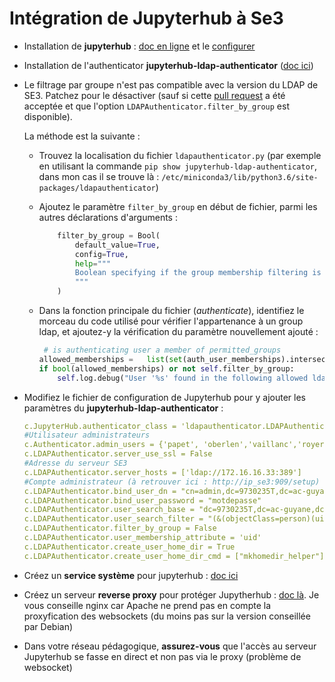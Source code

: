 # Intégration de Jupyterhub à Se3

- Installation de **jupyterhub** : [doc en ligne](https://jupyterhub.readthedocs.io/en/stable/quickstart.html#start-the-hub-server) et le [configurer](https://jupyterhub.readthedocs.io/en/stable/getting-started/config-basics.html) 

- Installation de l'authenticator **jupyterhub-ldap-authenticator**  ([doc ici](https://github.com/hansohn/jupyterhub-ldap-authenticator))

- Le filtrage par groupe n'est pas compatible avec la version du LDAP de SE3. Patchez pour le désactiver (sauf si cette [pull request](https://github.com/hansohn/jupyterhub-ldap-authenticator/pull/1) a été acceptée et que l'option `LDAPAuthenticator.filter_by_group` est disponible). 

  La méthode est la suivante :

  - Trouvez la localisation du fichier `ldapauthenticator.py` (par exemple en utilisant la commande `pip show jupyterhub-ldap-authenticator`, dans mon cas il se trouve là : `/etc/miniconda3/lib/python3.6/site-packages/ldapauthenticator`)

  - Ajoutez le paramètre `filter_by_group` en début de fichier, parmi les autres déclarations d'arguments : 

    ```python
        filter_by_group = Bool(
            default_value=True,
            config=True,
            help="""
            Boolean specifying if the group membership filtering is enabled or not.
            """
        )
    ```

  - Dans la fonction principale du fichier (*authenticate*), identifiez le morceau du code utilisé pour vérifier l'appartenance à un group ldap, et ajoutez-y la vérification du paramètre nouvellement ajouté :

    ```python
     # is authenticating user a member of permitted_groups
    allowed_memberships = 	list(set(auth_user_memberships).intersection(permitted_groups))
    if bool(allowed_memberships) or not self.filter_by_group:
    	self.log.debug("User '%s' found in the following allowed ldap groups %s. Proceeding with authentication.",username, allowed_memberships)
    ```

- Modifiez le fichier de configuration de Jupyterhub pour y ajouter les paramètres du **jupyterhub-ldap-authenticator** :

  ```yaml
  c.JupyterHub.authenticator_class = 'ldapauthenticator.LDAPAuthenticator'
  #Utilisateur administrateurs
  c.Authenticator.admin_users = {'papet', 'oberlen','vaillanc','royerg', 'aubryc'}
  c.LDAPAuthenticator.server_use_ssl = False
  #Adresse du serveur SE3
  c.LDAPAuthenticator.server_hosts = ['ldap://172.16.16.33:389']
  #Compte administrateur (à retrouver ici : http://ip_se3:909/setup)
  c.LDAPAuthenticator.bind_user_dn = "cn=admin,dc=9730235T,dc=ac-guyane,dc=fr"
  c.LDAPAuthenticator.bind_user_password = "motdepasse"
  c.LDAPAuthenticator.user_search_base = "dc=9730235T,dc=ac-guyane,dc=fr"
  c.LDAPAuthenticator.user_search_filter = "(&(objectClass=person)(uid={username}))"
  c.LDAPAuthenticator.filter_by_group = False 
  c.LDAPAuthenticator.user_membership_attribute = 'uid'
  c.LDAPAuthenticator.create_user_home_dir = True
  c.LDAPAuthenticator.create_user_home_dir_cmd = ["mkhomedir_helper"]
  
  ```

- Créez un **service système** pour jupyterhub : [doc ici](https://github.com/jupyterhub/jupyterhub/wiki/Run-jupyterhub-as-a-system-service)
- Créez un serveur **reverse proxy** pour protéger Jupytherhub : [doc là](https://jupyterhub.readthedocs.io/en/stable/reference/config-proxy.html). Je vous conseille nginx car Apache ne prend pas en compte la proxyfication des websockets (du moins pas sur la version conseillée par Debian)
- Dans votre réseau pédagogique, **assurez-vous** que l'accès au serveur Jupyterhub se fasse en direct et non pas via le proxy (problème de websocket)
